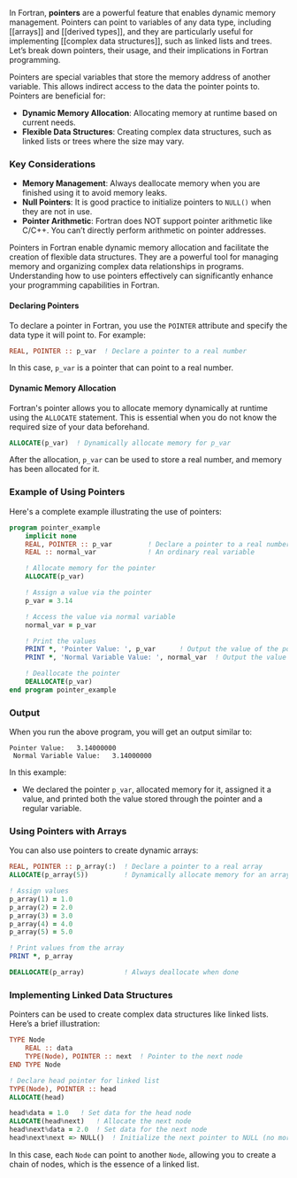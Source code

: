 

In Fortran, **pointers** are a powerful feature that enables dynamic memory management. Pointers can point to variables of any data type, including [[arrays]] and [[derived types]], and they are particularly useful for implementing [[complex data structures]], such as linked lists and trees. Let’s break down pointers, their usage, and their implications in Fortran programming.

Pointers are special variables that store the memory address of another variable. This allows indirect access to the data the pointer points to. Pointers are beneficial for:

- **Dynamic Memory Allocation**: Allocating memory at runtime based on current needs.
- **Flexible Data Structures**: Creating complex data structures, such as linked lists or trees where the size may vary.


### **Key Considerations**

- **Memory Management**: Always deallocate memory when you are finished using it to avoid memory leaks.
- **Null Pointers**: It is good practice to initialize pointers to `NULL()` when they are not in use.
- **Pointer Arithmetic**: Fortran does NOT support pointer arithmetic like C/C++. You can’t directly perform arithmetic on pointer addresses.


Pointers in Fortran enable dynamic memory allocation and facilitate the creation of flexible data structures. They are a powerful tool for managing memory and organizing complex data relationships in programs. Understanding how to use pointers effectively can significantly enhance your programming capabilities in Fortran.


#### **Declaring Pointers**

To declare a pointer in Fortran, you use the `POINTER` attribute and specify the data type it will point to. For example:

```fortran
REAL, POINTER :: p_var  ! Declare a pointer to a real number
```

In this case, `p_var` is a pointer that can point to a real number.


#### **Dynamic Memory Allocation**

Fortran's pointer allows you to allocate memory dynamically at runtime using the `ALLOCATE` statement. This is essential when you do not know the required size of your data beforehand.

```fortran
ALLOCATE(p_var)  ! Dynamically allocate memory for p_var
```

After the allocation, `p_var` can be used to store a real number, and memory has been allocated for it.

### Example of Using Pointers


Here's a complete example illustrating the use of pointers:

```fortran
program pointer_example
    implicit none
    REAL, POINTER :: p_var         ! Declare a pointer to a real number
    REAL :: normal_var             ! An ordinary real variable

    ! Allocate memory for the pointer
    ALLOCATE(p_var)

    ! Assign a value via the pointer
    p_var = 3.14

    ! Access the value via normal variable
    normal_var = p_var

    ! Print the values
    PRINT *, 'Pointer Value: ', p_var      ! Output the value of the pointer
    PRINT *, 'Normal Variable Value: ', normal_var  ! Output the value of the normal variable

    ! Deallocate the pointer
    DEALLOCATE(p_var)
end program pointer_example
```

### Output

When you run the above program, you will get an output similar to:

```text
Pointer Value:   3.14000000
 Normal Variable Value:   3.14000000
```

In this example:

- We declared the pointer `p_var`, allocated memory for it, assigned it a value, and printed both the value stored through the pointer and a regular variable.


### **Using Pointers with Arrays**

You can also use pointers to create dynamic arrays:

```fortran
REAL, POINTER :: p_array(:)  ! Declare a pointer to a real array
ALLOCATE(p_array(5))         ! Dynamically allocate memory for an array of size 5

! Assign values
p_array(1) = 1.0
p_array(2) = 2.0
p_array(3) = 3.0
p_array(4) = 4.0
p_array(5) = 5.0

! Print values from the array
PRINT *, p_array

DEALLOCATE(p_array)          ! Always deallocate when done
```


### **Implementing Linked Data Structures**

Pointers can be used to create complex data structures like linked lists. Here’s a brief illustration:

```fortran
TYPE Node
    REAL :: data
    TYPE(Node), POINTER :: next  ! Pointer to the next node
END TYPE Node

! Declare head pointer for linked list
TYPE(Node), POINTER :: head
ALLOCATE(head)

head%data = 1.0   ! Set data for the head node
ALLOCATE(head%next)   ! Allocate the next node
head%next%data = 2.0  ! Set data for the next node
head%next%next => NULL()  ! Initialize the next pointer to NULL (no more nodes)
```

In this case, each `Node` can point to another `Node`, allowing you to create a chain of nodes, which is the essence of a linked list.


